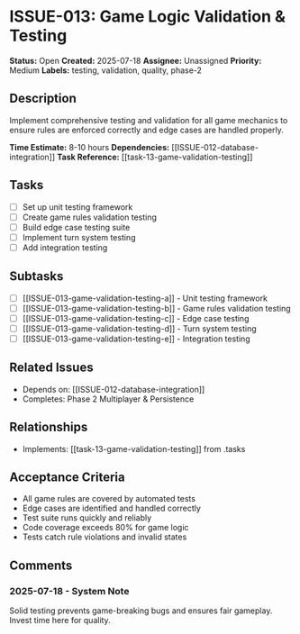 # ISSUE-013: Game Logic Validation & Testing

**Status:** Open
**Created:** 2025-07-18
**Assignee:** Unassigned
**Priority:** Medium
**Labels:** testing, validation, quality, phase-2

## Description
Implement comprehensive testing and validation for all game mechanics to ensure rules are enforced correctly and edge cases are handled properly.

**Time Estimate:** 8-10 hours
**Dependencies:** [[ISSUE-012-database-integration]]
**Task Reference:** [[task-13-game-validation-testing]]

## Tasks
- [ ] Set up unit testing framework
- [ ] Create game rules validation testing
- [ ] Build edge case testing suite
- [ ] Implement turn system testing
- [ ] Add integration testing

## Subtasks
- [ ] [[ISSUE-013-game-validation-testing-a]] - Unit testing framework
- [ ] [[ISSUE-013-game-validation-testing-b]] - Game rules validation testing
- [ ] [[ISSUE-013-game-validation-testing-c]] - Edge case testing
- [ ] [[ISSUE-013-game-validation-testing-d]] - Turn system testing
- [ ] [[ISSUE-013-game-validation-testing-e]] - Integration testing

## Related Issues
- Depends on: [[ISSUE-012-database-integration]]
- Completes: Phase 2 Multiplayer & Persistence

## Relationships
- Implements: [[task-13-game-validation-testing]] from .tasks

## Acceptance Criteria
- All game rules are covered by automated tests
- Edge cases are identified and handled correctly
- Test suite runs quickly and reliably
- Code coverage exceeds 80% for game logic
- Tests catch rule violations and invalid states

## Comments
### 2025-07-18 - System Note
Solid testing prevents game-breaking bugs and ensures fair gameplay. Invest time here for quality.